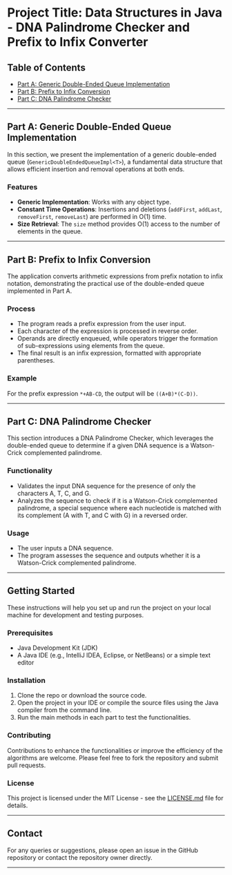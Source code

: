 # Project Title: Data Structures in Java - DNA Palindrome Checker and Prefix to Infix Converter

## Table of Contents
- [Part A: Generic Double-Ended Queue Implementation](#part-a-generic-double-ended-queue-implementation)
- [Part B: Prefix to Infix Conversion](#part-b-prefix-to-infix-conversion)
- [Part C: DNA Palindrome Checker](#part-c-dna-palindrome-checker)

---

## Part A: Generic Double-Ended Queue Implementation
In this section, we present the implementation of a generic double-ended queue (`GenericDoubleEndedQueueImpl<T>`), a fundamental data structure that allows efficient insertion and removal operations at both ends. 

### Features
- **Generic Implementation**: Works with any object type.
- **Constant Time Operations**: Insertions and deletions (`addFirst`, `addLast`, `removeFirst`, `removeLast`) are performed in O(1) time.
- **Size Retrieval**: The `size` method provides O(1) access to the number of elements in the queue.

---

## Part B: Prefix to Infix Conversion
The application converts arithmetic expressions from prefix notation to infix notation, demonstrating the practical use of the double-ended queue implemented in Part A.

### Process
- The program reads a prefix expression from the user input.
- Each character of the expression is processed in reverse order.
- Operands are directly enqueued, while operators trigger the formation of sub-expressions using elements from the queue.
- The final result is an infix expression, formatted with appropriate parentheses.

### Example
For the prefix expression `*+AB-CD`, the output will be `((A+B)*(C-D))`.

---

## Part C: DNA Palindrome Checker
This section introduces a DNA Palindrome Checker, which leverages the double-ended queue to determine if a given DNA sequence is a Watson-Crick complemented palindrome.

### Functionality
- Validates the input DNA sequence for the presence of only the characters A, T, C, and G.
- Analyzes the sequence to check if it is a Watson-Crick complemented palindrome, a special sequence where each nucleotide is matched with its complement (A with T, and C with G) in a reversed order.

### Usage
- The user inputs a DNA sequence.
- The program assesses the sequence and outputs whether it is a Watson-Crick complemented palindrome.

---

## Getting Started
These instructions will help you set up and run the project on your local machine for development and testing purposes.

### Prerequisites
- Java Development Kit (JDK)
- A Java IDE (e.g., IntelliJ IDEA, Eclipse, or NetBeans) or a simple text editor

### Installation
1. Clone the repo or download the source code.
2. Open the project in your IDE or compile the source files using the Java compiler from the command line.
3. Run the main methods in each part to test the functionalities.

### Contributing
Contributions to enhance the functionalities or improve the efficiency of the algorithms are welcome. Please feel free to fork the repository and submit pull requests.

### License
This project is licensed under the MIT License - see the [LICENSE.md](LICENSE.md) file for details.

---

## Contact
For any queries or suggestions, please open an issue in the GitHub repository or contact the repository owner directly.

---
